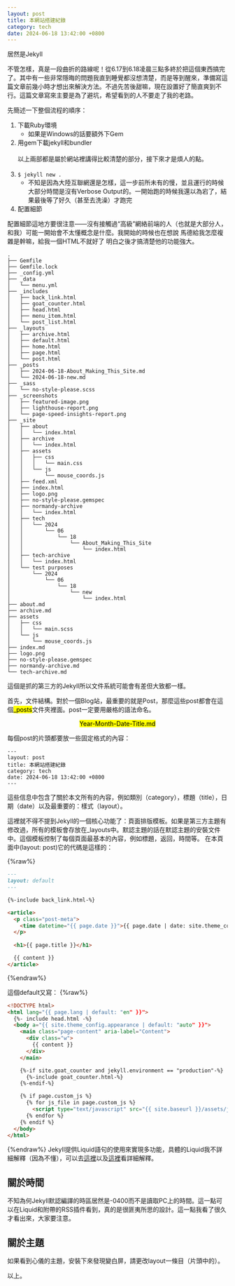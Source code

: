 ```yaml
---
layout: post
title: 本網站搭建紀錄
category: tech
date: 2024-06-18 13:42:00 +0800
---
```



居然是Jekyll


不管怎樣，真是一段曲折的路線呢！從6.17到6.18凌晨三點多終於把這個東西搞完了。其中有一些非常隱晦的問題我直到睡覺都沒想清楚，而是等到醒來，準備寫這篇文章前幾小時才想出來解決方法。不過先苦後甜嘛，現在設置好了簡直爽到不行。這篇文章寫來主要是為了避坑，希望看到的人不要走了我的老路。

先簡述一下整個流程的順序：

1. 下載Ruby環境
    - 如果是Windows的話要額外下Gem
2. 用gem下載jekyll和bundler<br><br>
以上兩部都是屬於網站裡講得比較清楚的部分，接下來才是煩人的點。
<br><br>
3. `$ jekyll new .`
    - 不知是因為大陸互聯網還是怎樣，這一步前所未有的慢，並且運行的時候大部分時間是沒有Verbose Output的。一開始跑的時候我還以為宕了，結果最後等了好久（甚至去洗澡）才跑完
4. 配置細節

配置細節這地方要很注意——沒有接觸過“高級”網絡前端的人（也就是大部分人，和我）可能一開始會不太懂概念是什麼。我開始的時候也在想說 馬德給我怎麼複雜是幹嘛，給我一個HTML不就好了 明白之後才搞清楚他的功能強大。

```
.
├── Gemfile
├── Gemfile.lock
├── _config.yml
├── _data
│   └── menu.yml
├── _includes
│   ├── back_link.html
│   ├── goat_counter.html
│   ├── head.html
│   ├── menu_item.html
│   └── post_list.html
├── _layouts
│   ├── archive.html
│   ├── default.html
│   ├── home.html
│   ├── page.html
│   └── post.html
├── _posts
│   ├── 2024-06-18-About_Making_This_Site.md
│   └── 2024-06-18-new.md
├── _sass
│   └── no-style-please.scss
├── _screenshots
│   ├── featured-image.png
│   ├── lighthouse-report.png
│   └── page-speed-insights-report.png
├── _site
│   ├── about
│   │   └── index.html
│   ├── archive
│   │   └── index.html
│   ├── assets
│   │   ├── css
│   │   │   └── main.css
│   │   └── js
│   │       └── mouse_coords.js
│   ├── feed.xml
│   ├── index.html
│   ├── logo.png
│   ├── no-style-please.gemspec
│   ├── normandy-archive
│   │   └── index.html
│   ├── tech
│   │   └── 2024
│   │       └── 06
│   │           └── 18
│   │               └── About_Making_This_Site
│   │                   └── index.html
│   ├── tech-archive
│   │   └── index.html
│   └── test purposes
│       └── 2024
│           └── 06
│               └── 18
│                   └── new
│                       └── index.html
├── about.md
├── archive.md
├── assets
│   ├── css
│   │   └── main.scss
│   └── js
│       └── mouse_coords.js
├── index.md
├── logo.png
├── no-style-please.gemspec
├── normandy-archive.md
└── tech-archive.md
```

這個是抓的第三方的Jekyll所以文件系統可能會有差但大致都一樣。

首先，文件結構。對於一個Blog站，最重要的就是Post，那麼這些post都會在這個<mark>_posts</mark>文件夾裡面。post一定要用嚴格的語法命名。

<center><mark>Year-Month-Date-Title.md</mark></center>

每個post的片頭都要放一些固定格式的內容：

    ---
    layout: post
    title: 本網站搭建紀錄
    category: tech
    date: 2024-06-18 13:42:00 +0800
    ---

這些信息中包含了關於本文所有的內容，例如類別（category），標題（title），日期（date）以及最重要的：樣式（layout）。

這裡就不得不提到Jekyll的一個核心功能了：頁面排版模板。如果是第三方主題有修改過，所有的模板會存放在_layouts中。默認主題的話在默認主題的安裝文件中。這個模板控制了每個頁面最基本的內容，例如標題，返回，時間等。 在本頁面中(layout: post)它的代碼是這樣的：

{%raw%}
```markdown
---
layout: default
---

{%-include back_link.html-%}

<article>
  <p class="post-meta">
    <time datetime="{{ page.date }}">{{ page.date | date: site.theme_config.date_format_post }}</time>
  </p>
  
  <h1>{{ page.title }}</h1>

  {{ content }}
</article>
```
{%endraw%}

這個default又寫：
{%raw%}
```html
<!DOCTYPE html>
<html lang="{{ page.lang | default: "en" }}">
  {%- include head.html -%}
  <body a="{{ site.theme_config.appearance | default: "auto" }}">
    <main class="page-content" aria-label="Content">
      <div class="w">
        {{ content }}
      </div>
    </main>

    {%-if site.goat_counter and jekyll.environment == "production"-%}
      {%-include goat_counter.html-%}
    {%-endif-%}

    {% if page.custom_js %}
      {% for js_file in page.custom_js %}
        <script type="text/javascript" src="{{ site.baseurl }}/assets/js/{{ js_file }}.js"></script>
      {% endfor %}
    {% endif %}
  </body>
</html>
```
{%endraw%}
Jekyll提供Liquid語句的使用來實現多功能，具體的Liquid我不詳細解釋（因為不懂），可以去[這裡](https://jekyllrb.com/docs/liquid/)以及[這裡](https://shopify.github.io/liquid/)看詳細解釋。

關於時間
---
不知為何Jekyll默認編譯的時區居然是-0400而不是讀取PC上的時間。這一點可以在Liquid和附帶的RSS插件看到，真的是很匪夷所思的設計。這一點我看了很久才看出來，大家要注意。

關於主題
---
如果看到心儀的主題，安裝下來發現變白屏，請更改layout一條目（片頭中的）。

以上。
